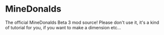 MineDonalds
===========

The official MineDonalds Beta 3 mod source!
Please don't use it, it's a kind of tutorial for you, if you want to make a dimension etc...